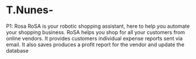# T.Nunes-
P1: Rosa 
RoSA is your robotic shopping assistant, here to help you automate your shopping business. RoSA helps you shop for all your customers from online vendors. It provides customers individual expense reports sent via email. It also saves produces a profit report for the vendor and update the database
